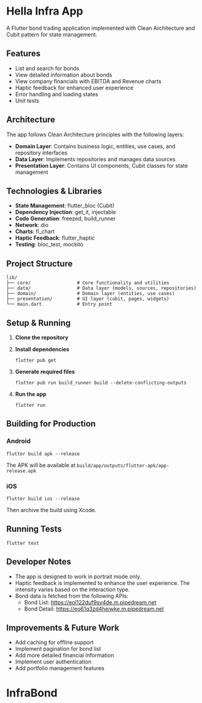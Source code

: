 # Hella Infra App

A Flutter bond trading application implemented with Clean Architecture and Cubit pattern for state management.

## Features

- List and search for bonds
- View detailed information about bonds
- View company financials with EBITDA and Revenue charts
- Haptic feedback for enhanced user experience
- Error handling and loading states
- Unit tests

## Architecture

The app follows Clean Architecture principles with the following layers:

- **Domain Layer**: Contains business logic, entities, use cases, and repository interfaces
- **Data Layer**: Implements repositories and manages data sources
- **Presentation Layer**: Contains UI components, Cubit classes for state management

## Technologies & Libraries

- **State Management**: flutter_bloc (Cubit)
- **Dependency Injection**: get_it, injectable
- **Code Generation**: freezed, build_runner
- **Network**: dio
- **Charts**: fl_chart
- **Haptic Feedback**: flutter_haptic
- **Testing**: bloc_test, mockito

## Project Structure

```
lib/
├── core/                 # Core functionality and utilities
├── data/                 # Data layer (models, sources, repositories)
├── domain/               # Domain layer (entities, use cases)
├── presentation/         # UI layer (cubit, pages, widgets)
└── main.dart             # Entry point
```

## Setup & Running

1. **Clone the repository**

2. **Install dependencies**

   ```
   flutter pub get
   ```

3. **Generate required files**

   ```
   flutter pub run build_runner build --delete-conflicting-outputs
   ```

4. **Run the app**
   ```
   flutter run
   ```

## Building for Production

### Android

```
flutter build apk --release
```

The APK will be available at `build/app/outputs/flutter-apk/app-release.apk`

### iOS

```
flutter build ios --release
```

Then archive the build using Xcode.

## Running Tests

```
flutter test
```

## Developer Notes

- The app is designed to work in portrait mode only.
- Haptic feedback is implemented to enhance the user experience. The intensity varies based on the interaction type.
- Bond data is fetched from the following APIs:
  - Bond List: https://eol122duf9sy4de.m.pipedream.net
  - Bond Detail: https://eo61q3zd4heiwke.m.pipedream.net

## Improvements & Future Work

- Add caching for offline support
- Implement pagination for bond list
- Add more detailed financial information
- Implement user authentication
- Add portfolio management features
# InfraBond
